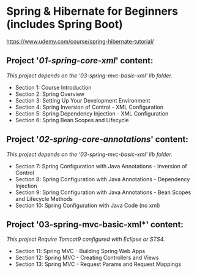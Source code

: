 # Spring & Hibernate for Beginners (includes Spring Boot)

https://www.udemy.com/course/spring-hibernate-tutorial/

## Project '*01-spring-core-xml*' content:
*This project depends on the '03-spring-mvc-basic-xml' lib folder.*
* Section 1: Course Introduction
* Section 2: Spring Overview
* Section 3: Setting Up Your Development Environment
* Section 4: Spring Inversion of Control - XML Configuration
* Section 5: Spring Dependency Injection - XML Configuration
* Section 6: Spring Bean Scopes and Lifecycle

## Project '*02-spring-core-annotations*' content:
*This project depends on the '03-spring-mvc-basic-xml' lib folder.*
* Section 7: Spring Configuration with Java Annotations - Inversion of Control
* Section 8: Spring Configuration with Java Annotations - Dependency Injection
* Section 9: Spring Configuration with Java Annotations - Bean Scopes and Lifecycle Methods
* Section 10: Spring Configuration with Java Code (no xml)

## Project '03-spring-mvc-basic-xml*' content:
*This project Require Tomcat9 configured with Eclipse or STS4.*
* Section 11: Spring MVC - Building Spring Web Apps
* Section 12: Spring MVC - Creating Controllers and Views
* Section 13: Spring MVC - Request Params and Request Mappings
